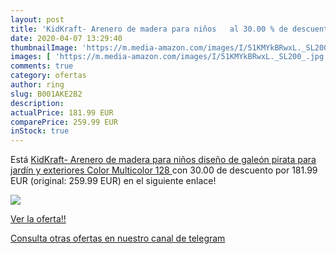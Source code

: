 ```yaml
---
layout: post
title: 'KidKraft- Arenero de madera para niños   al 30.00 % de descuento'
date: 2020-04-07 13:29:40
thumbnailImage: 'https://m.media-amazon.com/images/I/51KMYkBRwxL._SL200_.jpg'
images: [ 'https://m.media-amazon.com/images/I/51KMYkBRwxL._SL200_.jpg' ]
comments: true
category: ofertas
author: ring
slug: B001AKE2B2
description:
actualPrice: 181.99 EUR
comparePrice: 259.99 EUR
inStock: true
---
```


Está [KidKraft- Arenero de madera para niños  diseño de galeón pirata  para jardín y exteriores   Color Multicolor  128 ](https://www.amazon.com/dp/B001AKE2B2/?tag=redken08-20) con 30.00 de descuento por 181.99 EUR (original: 259.99 EUR) en el siguiente enlace!

[![](https://m.media-amazon.com/images/I/51KMYkBRwxL._SL200_.jpg)](https://www.amazon.com/dp/B001AKE2B2/?tag=redken08-20)

[Ver la oferta!!](https://www.amazon.com/dp/B001AKE2B2/?tag=redken08-20)

[Consulta otras ofertas en nuestro canal de telegram](https://t.me/s/ofertas25)
